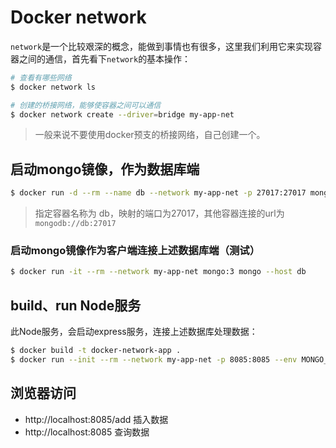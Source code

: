 # Docker network

`network`是一个比较艰深的概念，能做到事情也有很多，这里我们利用它来实现容器之间的通信，首先看下`network`的基本操作：

```bash
# 查看有哪些网络
$ docker network ls

# 创建的桥接网络，能够使容器之间可以通信
$ docker network create --driver=bridge my-app-net
```

> 一般来说不要使用docker预支的桥接网络，自己创建一个。

## 启动mongo镜像，作为数据库端

```bash
$ docker run -d --rm --name db --network my-app-net -p 27017:27017 mongo:3
```

> 指定容器名称为 db，映射的端口为27017，其他容器连接的url为`mongodb://db:27017`

### 启动mongo镜像作为客户端连接上述数据库端（测试）

```bash
$ docker run -it --rm --network my-app-net mongo:3 mongo --host db
```

## build、run Node服务

此Node服务，会启动express服务，连接上述数据库处理数据：

```bash
$ docker build -t docker-network-app .
$ docker run --init --rm --network my-app-net -p 8085:8085 --env MONGO_DB_URL=mongodb://db:27017 docker-network-app
```

## 浏览器访问

- http://localhost:8085/add 插入数据
- http://localhost:8085 查询数据
